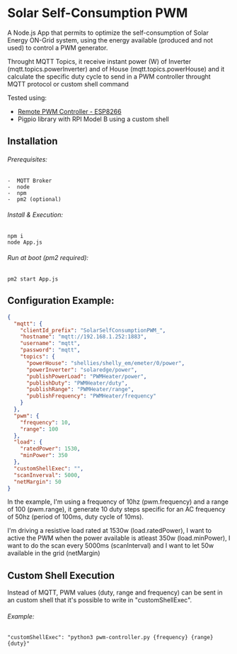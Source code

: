# Solar Self-Consumption PWM

A Node.js App that permits to optimize the self-consumption of Solar Energy ON-Grid system, using the energy available (produced and not used) to control a PWM generator.

Throught MQTT Topics, it receive instant power (W) of Inverter (mqtt.topics.powerInverter) and of House (mqtt.topics.powerHouse) and it calculate the specific duty cycle to send in a PWM controller throught MQTT protocol or custom shell command

Tested using:
-  [Remote PWM Controller - ESP8266](https://github.com/mobot95/RemotePWMController-ESP8266)
-  Pigpio library with RPI Model B using a custom shell

## Installation
###### Prerequisites:
```
-  MQTT Broker
-  node
-  npm
-  pm2 (optional)
```

###### Install & Execution:
```
npm i
node App.js
```

###### Run at boot (pm2 required):
```
pm2 start App.js
```

## Configuration Example:
```JSON
{
  "mqtt": {
    "clientId_prefix": "SolarSelfConsumptionPWM_",
    "hostname": "mqtt://192.168.1.252:1883",
    "username": "mqtt",
    "password": "mqtt",
    "topics": {
      "powerHouse": "shellies/shelly_em/emeter/0/power",
      "powerInverter": "solaredge/power",
      "publishPowerLoad": "PWMHeater/power",
      "publishDuty": "PWMHeater/duty",
      "publishRange": "PWMHeater/range",
      "publishFrequency": "PWMHeater/frequency"
    }
  },
  "pwm": {
    "frequency": 10,
    "range": 100
  },
  "load": {
    "ratedPower": 1530,
    "minPower": 350
  },
  "customShellExec": "",
  "scanInverval": 5000,
  "netMargin": 50
}
```
In the example, I'm using a frequency of 10hz (pwm.frequency) and a range of 100 (pwm.range), it generate 10 duty steps specific for an AC frequency of 50hz (period of 100ms, duty cycle of 10ms).

I'm driving a resistive load rated at 1530w (load.ratedPower), I want to active the PWM when the power available is atleast 350w (load.minPower), I want to do the scan every 5000ms (scanInterval) and I want to let 50w available in the grid (netMargin)


## Custom Shell Execution
Instead of MQTT, PWM values (duty, range and frequency) can be sent in an custom shell that it's possible to write in "customShellExec".
###### Example:
```
"customShellExec": "python3 pwm-controller.py {frequency} {range} {duty}"
```
